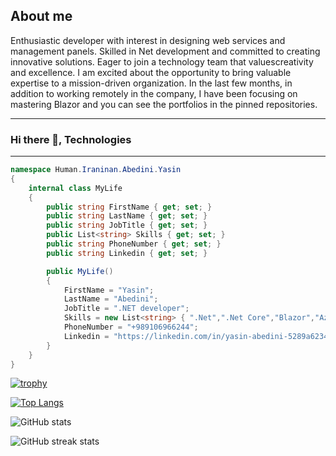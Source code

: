 ## About me

Enthusiastic developer with interest in designing web services and management panels. Skilled in Net development and committed to creating innovative solutions. Eager to join a technology team that values ​​creativity and excellence. I am excited about the opportunity to bring valuable expertise to a mission-driven organization. In the last few months, in addition to working remotely in the company, I have been focusing on mastering Blazor and you can see the portfolios in the pinned repositories.

<hr/>

### Hi there 👋, Technologies

<div style="display: none;justify-content: space-around;">
<img src='https://upload.wikimedia.org/wikipedia/commons/thumb/4/44/Microsoft_logo.svg/2048px-Microsoft_logo.svg.png' alt='github' height='60'>
<img src='https://static-00.iconduck.com/assets.00/c-sharp-c-icon-912x1024-j3yidw37.png' alt='github' height='65'>
<img
src='https://upload.wikimedia.org/wikipedia/commons/thumb/e/ee/.NET_Core_Logo.svg/2048px-.NET_Core_Logo.svg.png' alt='github' height='65' style="margin-right: 15px;">
<img src='https://upload.wikimedia.org/wikipedia/commons/thumb/d/d0/Blazor.png/800px-Blazor.png' alt='github' height='65' style="margin-right: 10px;">
<img src='https://media.licdn.com/dms/image/D4D12AQEAO8b3YbB2bw/article-cover_image-shrink_600_2000/0/1670420866062?e=2147483647&v=beta&t=zubK5_6jSz9gB4nwsCU6O9Kg9oQSY-1ImCsCLMhMyU8' alt='github' height='65'>
<img src='https://dt-cdn.net/hub/logos/net-rabbitmq.png' alt='github' height='65' style="margin-left: -5px;">
<img src='https://aptech.ng/wp-content/uploads/2023/10/mssql_icon.png' alt='github' height='65' style="margin-left: -5px;">
<img src='https://seeklogo.com/images/D/docker-logo-6D6F987702-seeklogo.com.png' alt='github' height='65' style="margin-right: 5px;">
<img src='https://swimburger.net/media/ppnn3pcl/azure.png' alt='github' height='65' >
<img src='https://grpc.io/img/logos/grpc-icon-color.png' alt='github' height='65' >
</div>
<hr/>

```c#
namespace Human.Iraninan.Abedini.Yasin
{
    internal class MyLife
    {
        public string FirstName { get; set; }
        public string LastName { get; set; }
        public string JobTitle { get; set; }
        public List<string> Skills { get; set; }
        public string PhoneNumber { get; set; }
        public string Linkedin { get; set; }

        public MyLife()
        {
            FirstName = "Yasin";
            LastName = "Abedini";
            JobTitle = ".NET developer";
            Skills = new List<string> { ".Net",".Net Core","Blazor","Azure","gRPC","docker","mssql", "Microservices","core API","...." };
            PhoneNumber = "+989106966244";
            Linkedin = "https://linkedin.com/in/yasin-abedini-5289a6234";
        }
    }
}
```

[![trophy](https://github-profile-trophy.vercel.app/?username=yasinabedini)](https://github.com/ryo-ma/github-profile-trophy)

[![Top Langs](https://github-readme-stats.vercel.app/api/top-langs/?username=yasinabedini)](https://github.com/anuraghazra/github-readme-stats)

![GitHub stats](https://github-readme-stats.vercel.app/api?username=yasinabedini&show_icons=true)  

![GitHub streak stats](https://streak-stats.demolab.com/?user=yasinabedini)  

